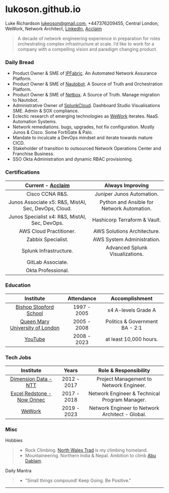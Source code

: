 # lukoson.github.io
Luke Richardson
[lukeoson@gmail.com](mailto:lukeoson@gmail.com), +447376209455,
Central London, WeWork, Network Architect, 
[LinkedIn](https://www.linkedin.com/in/luke-richardson/), [Acclaim](https://www.credly.com/users/luke-richardson.dca3c027)
 
>A decade of network engineering experience in preparation for roles orchestrating complex infrastructure at scale. I’d like to work for a company with a compelling vision and paradigm changing product. 

### Daily Bread
- Product Owner & SME of [IPFabric](https://ipfabric.io/). An Automated Network Assurance Platform.  
- Product Owner & SME of [Nautobot](https://www.networktocode.com/nautobot/). A Source of Truth and Orchestration Platform.
- Product Owner & SME of [Netbox](https://netbox.readthedocs.io/en/stable/). A Source of Truth. Manage migration to Nautobot. 
- Administrative Owner of [SplunkCloud](https://splunkcloud.com). Dashboard Studio Visualisations SME. Admin & SOX compliance. 
- Eclectic research of emerging technologies as [WeWork](https://www.wework.com/) iterates. NaaS. Automation Systems.
- Network remediations. bugs, upgrades, hot fix configuration. Mostly Junos & Cisco. Some FortiGate & Palo.
- Mandate to inculcate a DevOps mindset and iterate towards mature CICD.
- Stakeholder of transition to outsourced Network Operations Center and Franchise Business.
- SSO Okta Administration and dynamic RBAC provisioning.

### Certifications

| **Current - [Acclaim](https://www.credly.com/users/luke-richardson.dca3c027)** | **Always Improving** |
|:----------------------------:|:-----------------------------:|
| Cisco CCNA R&S. | Juniper Junos Automation.| 
| Junos Associate x5: R&S, MistAI, Sec, DevOps, Cloud. | Python and Ansible for Network Automation. |
| Junos Specialist x4: R&S, MistAI, Sec, DevOps. | Hashicorp Terraform & Vault. |
| AWS Cloud Practitioner. | AWS Solutions Architecture. |
| Zabbix Specialist. | AWS System Administration. |
| Splunk Infrastructure. | Advanced Splunk Visualizations.
| GitLab Associate. | |
| Okta Professional. | |

### Education 

| Institute | Attendance | Accomplishment |
| :---: | :---: | :---: |
| [Bishop Stopford School](https://www.bishopstopford.com/) | 1997 - 2005 | x4 A-levels Grade A |
| [Queen Mary University of London](https://www.qmul.ac.uk/) | 2005 - 2008 | Politics & Government BA - 2:1 |
| [YouTube](https://www.youtube.com/channel/UCRIOI_3REG9zIDM0Fp9Xiyg) | 2008 - 2023 | at least 10,000 hours. |

### Tech Jobs

| Institute | Years | Role & Responsibility |  
| :--: | :---: | :---: |
| [Dimension Data - NTT](https://www.dimensiondata.com/en-gb/) | 2012 - 2017 | Project Management to Network Engineer. |
| [Excel Redstone - Now Onnec](https://www.onnecgroup.com/) | 2017 - 2018 | Network Engineer & Technical Program Manager. |
| [WeWork](https://www.wework.com/) | 2019 - 2023 | Network Engineer to Network Architect - Global. |

### Misc

Hobbies
>- Rock Climbing. [North Wales Trad](https://www.ukclimbing.com/logbook/set.php?id=165) is my climbing homeland. 
>- Mountaineering. Northern India & Nepal. Ambition to climb [Abu Dablam](https://www.google.com/search?q=abu+dablam).

Daily Mantra
> - "Small things compound! Keep Going. Be Positive."

***

